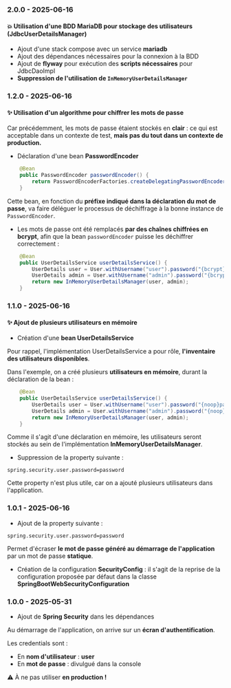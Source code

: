 ### 2.0.0 - 2025-06-16

#### :boom: Utilisation d'une BDD MariaDB pour stockage des utilisateurs (JdbcUserDetailsManager)

- Ajout d'une stack compose avec un service **mariadb**
- Ajout des dépendances nécessaires pour la connexion à la BDD
- Ajout de **flyway** pour exécution des **scripts nécessaires** pour JdbcDaoImpl
- **Suppression de l'utilisation de `InMemoryUserDetailsManager`**

### 1.2.0 - 2025-06-16

#### :sparkles: Utilisation d'un algorithme pour chiffrer les mots de passe

Car précédemment, les mots de passe étaient stockés en **clair** : ce qui est acceptable dans un contexte de test, **mais pas du tout dans un contexte de production.**

- Déclaration d'une bean **PasswordEncoder**

```java
    @Bean
    public PasswordEncoder passwordEncoder() {
        return PasswordEncoderFactories.createDelegatingPasswordEncoder();
    }
```

Cette bean, en fonction du **préfixe indiqué dans la déclaration du mot de passe**, va faire déléguer le processus de déchiffrage à la bonne instance de `PasswordEncoder`.

- Les mots de passe ont été remplacés **par des chaînes chiffrées en bcrypt**, afin que la bean `passwordEncoder` puisse les déchiffrer correctement : 

```java
    @Bean
    public UserDetailsService userDetailsService() {
        UserDetails user = User.withUsername("user").password("{bcrypt}$2a$12$.eaRIKyqmV5OS6ycI5uW.O3iYfjeAyPk7DJwTekVGk3PbXxr3y3DS").authorities("read").build();
        UserDetails admin = User.withUsername("admin").password("{bcrypt}$2a$12$.eaRIKyqmV5OS6ycI5uW.O3iYfjeAyPk7DJwTekVGk3PbXxr3y3DS").authorities("admin").build();
        return new InMemoryUserDetailsManager(user, admin);
    }
```


### 1.1.0 - 2025-06-16

#### :sparkles: Ajout de plusieurs utilisateurs en mémoire

- Création d'une **bean UserDetailsService**

Pour rappel, l'implémentation UserDetailsService a pour rôle, **l'inventaire des utilisateurs disponibles**.

Dans l'exemple, on a créé plusieurs **utilisateurs en mémoire**, durant la déclaration de la bean :

```java
    @Bean
    public UserDetailsService userDetailsService() {
        UserDetails user = User.withUsername("user").password("{noop}password").authorities("read").build();
        UserDetails admin = User.withUsername("admin").password("{noop}password").authorities("admin").build();
        return new InMemoryUserDetailsManager(user, admin);
    }
```

Comme il s'agit d'une déclaration en mémoire, les utilisateurs seront stockés au sein de l'implémentation **InMemoryUserDetailsManager**.

- Suppression de la property suivante :
```properties
spring.security.user.password=password
```

Cette property n'est plus utile, car on a ajouté plusieurs utilisateurs dans l'application.

### 1.0.1 - 2025-06-16

- Ajout de la property suivante : 

```properties
spring.security.user.password=password
```

Permet d'écraser **le mot de passe généré au démarrage de l'application** par un mot de passe **statique**.

- Création de la configuration **SecurityConfig** : il s'agit de la reprise de la configuration proposée par défaut dans la classe **SpringBootWebSecurityConfiguration**


### 1.0.0 - 2025-05-31

- Ajout de **Spring Security** dans les dépendances

Au démarrage de l'application, on arrive sur un **écran d'authentification**.

Les credentials sont : 

- En **nom d'utilisateur** : **user**
- En **mot de passe** : divulgué dans la console

:warning: À ne pas utiliser **en production !**

